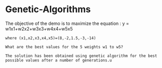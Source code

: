 # Genetic-Algorithms

The objective of the demo is to maximize the equation :  y = w1x1+w2x2+w3x3+w4x4+w5x5

    where (x1,x2,x3,x4,x5)=(8,-2,1.5,-3,-14)
    
    What are the best values for the 5 weights w1 to w5?
    
    The solution has been obtained using genetic algorithm for the best possible values after a number of generations.u
